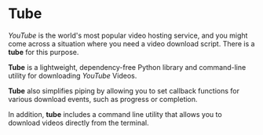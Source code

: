 # **Tube**

*YouTube* is the world's most popular video hosting service, and you might come across a situation where you need a video download script. There is a **tube** for this purpose.

**Tube** is a lightweight, dependency-free Python library and command-line utility for downloading *YouTube* Videos.

**Tube** also simplifies piping by allowing you to set callback functions for various download events, such as progress or completion.

In addition, **tube** includes a command line utility that allows you to download videos directly from the terminal.